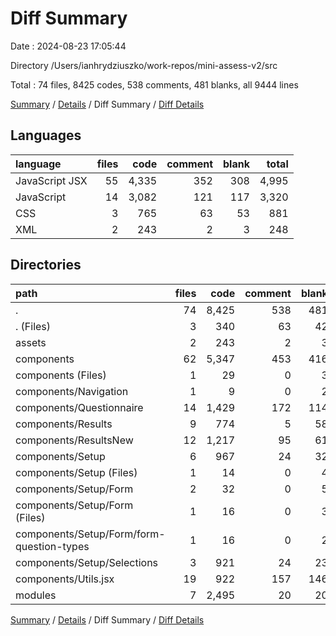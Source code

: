 # Diff Summary

Date : 2024-08-23 17:05:44

Directory /Users/ianhrydziuszko/work-repos/mini-assess-v2/src

Total : 74 files,  8425 codes, 538 comments, 481 blanks, all 9444 lines

[Summary](results.md) / [Details](details.md) / Diff Summary / [Diff Details](diff-details.md)

## Languages
| language | files | code | comment | blank | total |
| :--- | ---: | ---: | ---: | ---: | ---: |
| JavaScript JSX | 55 | 4,335 | 352 | 308 | 4,995 |
| JavaScript | 14 | 3,082 | 121 | 117 | 3,320 |
| CSS | 3 | 765 | 63 | 53 | 881 |
| XML | 2 | 243 | 2 | 3 | 248 |

## Directories
| path | files | code | comment | blank | total |
| :--- | ---: | ---: | ---: | ---: | ---: |
| . | 74 | 8,425 | 538 | 481 | 9,444 |
| . (Files) | 3 | 340 | 63 | 42 | 445 |
| assets | 2 | 243 | 2 | 3 | 248 |
| components | 62 | 5,347 | 453 | 416 | 6,216 |
| components (Files) | 1 | 29 | 0 | 3 | 32 |
| components/Navigation | 1 | 9 | 0 | 2 | 11 |
| components/Questionnaire | 14 | 1,429 | 172 | 114 | 1,715 |
| components/Results | 9 | 774 | 5 | 58 | 837 |
| components/ResultsNew | 12 | 1,217 | 95 | 61 | 1,373 |
| components/Setup | 6 | 967 | 24 | 32 | 1,023 |
| components/Setup (Files) | 1 | 14 | 0 | 4 | 18 |
| components/Setup/Form | 2 | 32 | 0 | 5 | 37 |
| components/Setup/Form (Files) | 1 | 16 | 0 | 3 | 19 |
| components/Setup/Form/form-question-types | 1 | 16 | 0 | 2 | 18 |
| components/Setup/Selections | 3 | 921 | 24 | 23 | 968 |
| components/Utils.jsx | 19 | 922 | 157 | 146 | 1,225 |
| modules | 7 | 2,495 | 20 | 20 | 2,535 |

[Summary](results.md) / [Details](details.md) / Diff Summary / [Diff Details](diff-details.md)